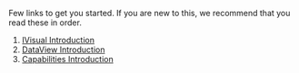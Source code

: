Few links to get you started. If you are new to this, we recommend that you read these in order.

1. [IVisual Introduction](https://github.com/Microsoft/PowerBI-visuals/wiki/IVisual-Introduction)
2. [DataView Introduction](https://github.com/Microsoft/PowerBI-visuals/wiki/DataView-Introduction)
3. [Capabilities Introduction](https://github.com/Microsoft/PowerBI-visuals/wiki/Capabilities-Introduction)